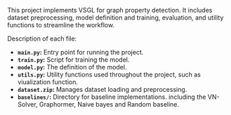 This project implements VSGL for graph property detection. It includes dataset preprocessing, model definition and training, evaluation, and utility functions to streamline the workflow.

Description of each file:
- **`main.py`:** Entry point for running the project.  
- **`train.py`:** Script for training the model.  
- **`model.py`:** The definition of the model.  
- **`utils.py`:** Utility functions used throughout the project, such as viualization function.  
- **`dataset.zip`:** Manages dataset loading and preprocessing.  
- **`baselines/`:** Directory for baseline implementations. including the VN-Solver, Graphormer, Naive bayes and Random baseline. 

